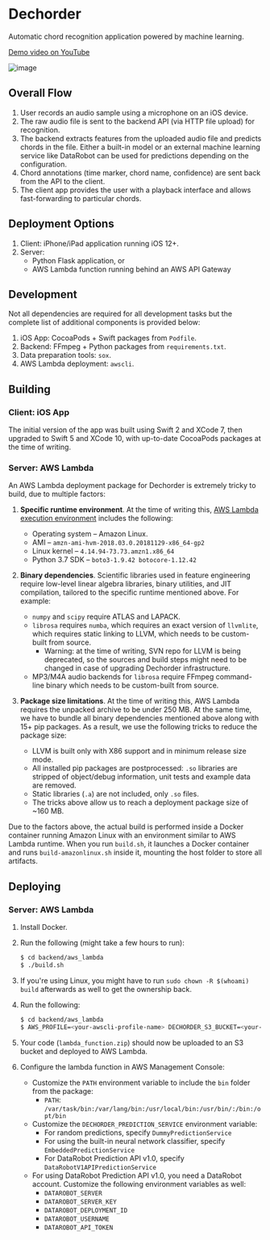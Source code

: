 # Dechorder

Automatic chord recognition application powered by machine learning.

[Demo video on YouTube](https://www.youtube.com/watch?v=0i5GQrWegGI)

![image](https://user-images.githubusercontent.com/2750531/55685970-9ac95c00-5964-11e9-9fa0-55d7d805f85f.png)


## Overall Flow

1. User records an audio sample using a microphone on an iOS device.
2. The raw audio file is sent to the backend API (via HTTP file upload) for recognition.
3. The backend extracts features from the uploaded audio file and predicts chords in the file. Either a built-in model
   or an external machine learning service like DataRobot can be used for predictions depending on the configuration.
4. Chord annotations (time marker, chord name, confidence) are sent back from the API to the client.
5. The client app provides the user with a playback interface and allows fast-forwarding to particular chords.

## Deployment Options

1. Client: iPhone/iPad application running iOS 12+.
2. Server:
   * Python Flask application, or
   * AWS Lambda function running behind an AWS API Gateway

## Development

Not all dependencies are required for all development tasks but the complete list of additional components is provided below:

1. iOS App: CocoaPods + Swift packages from `Podfile`.
2. Backend: FFmpeg + Python packages from `requirements.txt`.
3. Data preparation tools: `sox`.
4. AWS Lambda deployment: `awscli`.

## Building

### Client: iOS App

The initial version of the app was built using Swift 2 and XCode 7, then upgraded to Swift 5 and XCode 10, with up-to-date CocoaPods packages at the time of writing.

### Server: AWS Lambda

An AWS Lambda deployment package for Dechorder is extremely tricky to build, due to multiple factors:

1. **Specific runtime environment**. At the time of writing this, [AWS Lambda execution environment](https://docs.aws.amazon.com/lambda/latest/dg/current-supported-versions.html) includes the following:
    * Operating system – Amazon Linux.
    * AMI – `amzn-ami-hvm-2018.03.0.20181129-x86_64-gp2`
    * Linux kernel – `4.14.94-73.73.amzn1.x86_64`
    * Python 3.7 SDK – `boto3-1.9.42 botocore-1.12.42`

2. **Binary dependencies**. Scientific libraries used in feature engineering require low-level linear algebra libraries, binary utilities, and JIT compilation, tailored to the specific runtime mentioned above. For example:
    * `numpy` and `scipy` require ATLAS and LAPACK.
    * `librosa` requires `numba`, which requires an exact version of `llvmlite`, which requires static linking to LLVM, which needs to be custom-built from source.
      - Warning: at the time of writing, SVN repo for LLVM is being deprecated, so the sources and build steps might need to be changed in case of upgrading Dechorder infrastructure.
    * MP3/M4A audio backends for `librosa` require FFmpeg command-line binary which needs to be custom-built from source.

3. **Package size limitations**. At the time of writing this, AWS Lambda requires the unpacked archive to be under 250 MB. At the same time, we have to bundle all binary dependencies mentioned above along with 15+ pip packages. As a result, we use the following tricks to reduce the package size:
    * LLVM is built only with X86 support and in minimum release size mode.
    * All installed pip packages are postprocessed: `.so` libraries are stripped of object/debug information, unit tests and example data are removed.
    * Static libraries (`.a`) are not included, only `.so` files.
    * The tricks above allow us to reach a deployment package size of ~160 MB.

Due to the factors above, the actual build is performed inside a Docker container running Amazon Linux with an environment similar to AWS Lambda runtime. When you run `build.sh`, it launches a Docker container and runs `build-amazonlinux.sh` inside it, mounting the host folder to store all artifacts.

## Deploying

### Server: AWS Lambda

1. Install Docker.
2. Run the following (might take a few hours to run):

    ```bash
    $ cd backend/aws_lambda
    $ ./build.sh
    ```

3. If you're using Linux, you might have to run `sudo chown -R $(whoami) build` afterwards as well to get the ownership back.
4. Run the following:

    ```bash
    $ cd backend/aws_lambda
    $ AWS_PROFILE=<your-awscli-profile-name> DECHORDER_S3_BUCKET=<your-bucket-name> ./deploy.sh
    ```

5. Your code (`lambda_function.zip`) should now be uploaded to an S3 bucket and deployed to AWS Lambda.
6. Configure the lambda function in AWS Management Console:
    * Customize the `PATH` environment variable to include the `bin` folder from the package:
      - `PATH`: `/var/task/bin:/var/lang/bin:/usr/local/bin:/usr/bin/:/bin:/opt/bin`
    * Customize the `DECHORDER_PREDICTION_SERVICE` environment variable:
      - For random predictions, specify `DummyPredictionService`
      - For using the built-in neural network classifier, specify `EmbeddedPredictionService`
      - For DataRobot Prediction API v1.0, specify `DataRobotV1APIPredictionService`
    * For using DataRobot Prediction API v1.0, you need a DataRobot account. Customize the following environment variables as well:
      - `DATAROBOT_SERVER`
      - `DATAROBOT_SERVER_KEY`
      - `DATAROBOT_DEPLOYMENT_ID`
      - `DATAROBOT_USERNAME`
      - `DATAROBOT_API_TOKEN`
